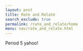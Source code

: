 ```yaml
---
layout: post 
title: Rate and Relate
search_exclude: true
permalink: /rate_and_relate/home
menu: nav/rate_and_relate.html
---
```




Period 5 yahoo!